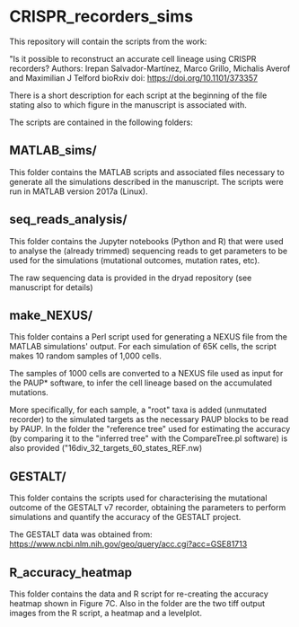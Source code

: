 # CRISPR_recorders_sims

This repository will contain the scripts from the work:

"Is it possible to reconstruct an accurate cell lineage using CRISPR recorders?
Authors: Irepan Salvador-Martínez, Marco Grillo, Michalis Averof
and Maximilian J Telford
bioRxiv doi: https://doi.org/10.1101/373357

There is a short description for each script at the beginning of the file 
stating also to which figure in the manuscript is associated with.

The scripts are contained in the following folders:

## MATLAB_sims/

This folder contains the MATLAB scripts and associated files necessary to
generate all the simulations described in the manuscript.
The scripts were run in MATLAB version 2017a (Linux).

## seq_reads_analysis/

This folder contains the Jupyter notebooks (Python and R) that were used to
analyse the (already trimmed) sequencing reads to get parameters to be used
for the simulations (mutational outcomes, mutation rates, etc).

The raw sequencing data is provided in the dryad repository (see manuscript
for details)

## make_NEXUS/

This folder contains a Perl script used for generating a NEXUS file from the
MATLAB simulations' output.
For each simulation of 65K cells, the script makes 10 random samples of 1,000
cells. 

The samples of 1000 cells are converted to a NEXUS file used as input for the 
PAUP* software, to infer the cell lineage based on the accumulated mutations.

More specifically, for each sample, a "root" taxa is added (unmutated recorder)
to the simulated targets as the necessary PAUP blocks to be read by PAUP.
In the folder the "reference tree" used for estimating the accuracy (by 
comparing it to the "inferred tree" with the CompareTree.pl software) is also
provided ("16div_32_targets_60_states_REF.nw)

## GESTALT/

This folder contains the scripts used for characterising the mutational outcome
of the GESTALT v7 recorder, obtaining the parameters to perform simulations and 
quantify the accuracy of the GESTALT project.

The GESTALT data was obtained from:
https://www.ncbi.nlm.nih.gov/geo/query/acc.cgi?acc=GSE81713


## R_accuracy_heatmap

This folder contains the data and R script for re-creating the accuracy heatmap
shown in Figure 7C.
Also in the folder are the two tiff output images from the R script, a heatmap 
and a levelplot.
